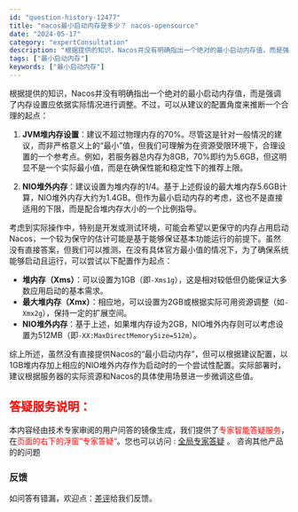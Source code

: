```yaml
---
id: "question-history-12477"
title: "nacos最小启动内存是多少？ nacos-opensource"
date: "2024-05-17"
category: "expertConsultation"
description: "根据提供的知识，Nacos并没有明确指出一个绝对的最小启动内存值，而是强调了内存设置应依据实际情况进行调整。不过，可以从建议的配置角度来推断一个合理的起点：1. **JVM堆内存设置**：建议不超过物理内存的70%。尽管这是针对一般情况的建议，而非严格意义上的“最小”值，但我们可理解为在资源受限环境"
tags: ["最小启动内存"]
keywords: ["最小启动内存"]
---
```


根据提供的知识，Nacos并没有明确指出一个绝对的最小启动内存值，而是强调了内存设置应依据实际情况进行调整。不过，可以从建议的配置角度来推断一个合理的起点：

1. **JVM堆内存设置**：建议不超过物理内存的70%。尽管这是针对一般情况的建议，而非严格意义上的“最小”值，但我们可理解为在资源受限环境下，合理设置的一个参考点。例如，若服务器总内存为8GB，70%即约为5.6GB，但这明显不是一个实际最小值，而是在确保性能和稳定性下的推荐上限。

2. **NIO堆外内存**：建议设置为堆内存的1/4。基于上述假设的最大堆内存5.6GB计算，NIO堆外内存大约为1.4GB。但作为最小启动内存的考虑，这也不是直接适用的下限，而是配合堆内存大小的一个比例指导。

考虑到实际操作中，特别是开发或测试环境，可能会希望以更保守的内存占用启动Nacos，一个较为保守的估计可能是基于能够保证基本功能运行的前提下。虽然没有直接答案，但我们可以推测，在没有具体官方最小值的情况下，为了确保系统能够启动且运行，可以尝试以下配置作为起点：

- **堆内存（Xms）**：可以设置为1GB（即`-Xms1g`），这是相对较低但仍能保证大多数应用启动的基本需求。
- **最大堆内存（Xmx）**：相应地，可以设置为2GB或根据实际可用资源调整（如`-Xmx2g`），保持一定的扩展空间。
- **NIO堆外内存**：基于上述，如果堆内存设为2GB，NIO堆外内存则可以考虑设置为512MB（即`-XX:MaxDirectMemorySize=512m`）。

综上所述，虽然没有直接提供Nacos的“最小启动内存”，但可以根据建议配置，以1GB堆内存加上相应的NIO堆外内存作为启动时的一个尝试性配置。实际部署时，建议根据服务器的实际资源和Nacos的具体使用场景进一步微调这些值。
## <font color="#FF0000">答疑服务说明：</font> 

本内容经由技术专家审阅的用户问答的镜像生成，我们提供了<font color="#FF0000">专家智能答疑服务</font>，在<font color="#FF0000">页面的右下的浮窗”专家答疑“</font>。您也可以访问 : [全局专家答疑](https://opensource.alibaba.com/chatBot) 。 咨询其他产品的的问题

### 反馈
如问答有错漏，欢迎点：[差评](https://ai.nacos.io/user/feedbackByEnhancerGradePOJOID?enhancerGradePOJOId=13844)给我们反馈。
